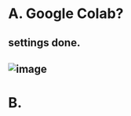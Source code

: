 # A. Google Colab?
## settings done.
## ![image](https://github.com/user-attachments/assets/756f0e0e-5fdc-4912-8f11-7aad1c840879)

# B.
